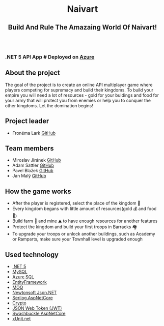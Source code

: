 <div align="center"> <h1> Naivart </h1> </div>
<span align="center"> <h2> Build And Rule The Amazaing World Of Naivart! </h2> </span>
</br>
</br>

### .NET 5 API App # Deployed on [Azure](https://naivartapp.azurewebsites.net)

## About the project
The goal of the project is to create an online API multiplayer game where players competing for supremacy and build their kingdoms. To build your empire you will need a lot of resources - gold for your buldings and food for your army that will protect you from enemies or help you to conquer the other kingdoms. Let the domination begins!

## Project leader
- Fronéma Lark [GitHub](https://github.com/Fronema)
## Team members
- Miroslav Jiránek [GitHub](https://github.com/mirekjiranek)
- Adam Sattler [GitHub](https://github.com/AdamSattler)
- Pavel Blažek [GitHub](https://github.com/PavelBla)
- Jan Malý [GitHub](https://github.com/ikanaki)

## How the game works
- After the player is registered, select the place of the kingdom :european_castle:
- Every kingdom begans with little amount of resources(gold :moneybag: and food :poultry_leg:)
- Build farm :seedling: and mine :mountain: to have enough resources for another features
- Protect the kingdom and build your first troops in Barracks :houses:
- To upgrade your troops or unlock another buildings, such as Academy or Ramparts, make sure your Townhall level is upgraded enough

## Used technology
- [.NET 5](https://dotnet.microsoft.com/en-us/)
- [MySQL](https://www.mysql.com/)
- [Azure SQL](https://azure.microsoft.com/en-us/products/azure-sql/database/)
- [EntityFramework](https://docs.microsoft.com/en-us/ef/)
- [MOQ](https://github.com/moq/moq4)
- [Newtonsoft Json.NET](https://www.newtonsoft.com/json)
- [Serilog.AspNetCore](https://serilog.net/)
- [Crypto](https://docs.microsoft.com/en-us/dotnet/api/system.web.helpers.crypto?view=aspnet-webpages-3.2) 
- [JSON Web Token (JWT)](https://jwt.io/)
- [Swashbuckle AspNetCore](https://github.com/domaindrivendev/Swashbuckle.AspNetCore)
- [xUnit.net](https://xunit.net/)
